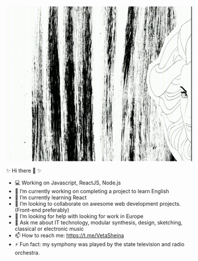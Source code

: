 <p align="center">
 <img  width="800" height="420" src="./social/gif.gif">
</p>

 ✨ Hi there 👋 ✨





 

- 💻 Working on Javascript, ReactJS, Node.js
- 🔭 I’m currently working on completing a project to learn English
- 🌱 I’m currently learning React
- 👯 I’m looking to collaborate on awesome web development projects. (Front-end preferably)
- 🤔 I’m looking for help with looking for work in Europe
- 💬 Ask me about IT technology, modular synthesis, design, sketching, classical or electronic music
- 📫 How to reach me: https://t.me/VetaSheina
- ⚡ Fun fact: my symphony was played by the state television and radio orchestra.


